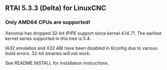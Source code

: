 ## RTAI 5.3.3 (Delta) for LinuxCNC

### Only AMD64 CPUs are supported!

Xenomai has dropped 32-bit IPIPE support since kernel 4.14.71. The earliest kernel series
supported in this tree is 5.4.

IA32 emulation and X32 ABI have been disabled in Kconfig due to various build errors.
32-bit binaries will not work.

See README.INSTALL for installation instructions.
